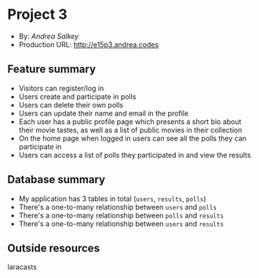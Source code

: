 # Project 3
+ By: *Andrea Salkey*
+ Production URL: <http://e15p3.andrea.codes>

## Feature summary
+ Visitors can register/log in
+ Users create and participate in polls
+ Users can delete their own polls
+ Users can update their name and email in the profile
+ Each user has a public profile page which presents a short bio about their movie tastes, as well as a list of public movies in their collection
+ On the home page when logged in users can see all the polls they can participate in
+ Users can access a list of polls they participated in and view the results

## Database summary
+ My application has 3 tables in total (`users`, `results`, `polls`)
+ There's a one-to-many relationship between `users` and `polls`
+ There's a one-to-many relationship between `polls` and `results`
+ There's a one-to-many relationship between `users` and `results`

## Outside resources
laracasts
